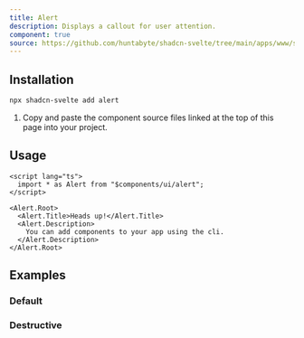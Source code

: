 ```yaml
---
title: Alert
description: Displays a callout for user attention.
component: true
source: https://github.com/huntabyte/shadcn-svelte/tree/main/apps/www/src/lib/components/ui/alert
---
```


<script>
  import { ComponentExample, ManualInstall } from '$components/docs';
  import { AlertDemo, AlertDemoDestructive } from '@/registry/default/example'
</script>

<ComponentExample src="src/lib/registry/default/example/alert/AlertDemo.svelte">

<div slot="example" style="width: 100%;">
<AlertDemo />
</div>

</ComponentExample>

## Installation

```bash
npx shadcn-svelte add alert
```

<ManualInstall>

1. Copy and paste the component source files linked at the top of this page into your project.

</ManualInstall>

## Usage

```svelte
<script lang="ts">
  import * as Alert from "$components/ui/alert";
</script>

<Alert.Root>
  <Alert.Title>Heads up!</Alert.Title>
  <Alert.Description>
    You can add components to your app using the cli.
  </Alert.Description>
</Alert.Root>
```

## Examples

### Default

<ComponentExample src="src/lib/registry/default/example/alert/AlertDemo.svelte">

<div slot="example" style="width: 100%;">
<AlertDemo />
</div>

</ComponentExample>

### Destructive

<ComponentExample src="src/lib/registry/default/example/alert/AlertDemoDestructive.svelte">

<div slot="example" style="width: 100%;">
<AlertDemoDestructive />
</div>

</ComponentExample>
